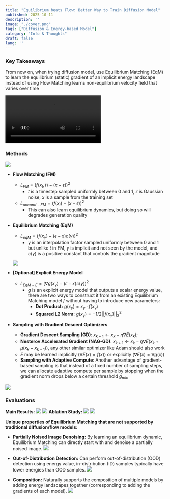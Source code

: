 ```yaml
---
title: "Equilibrium beats Flow: Better Way to Train Diffusion Model"
published: 2025-10-11
description: ''
image: "./cover.png"
tags: ["Diffusion & Energy-based Model"]
category: "Info & Thoughts"
draft: false 
lang: ''
---
```


### Key Takeaways

From now on, when trying diffusion model, use Equilibrium Matching (EqM) to learn the equilibrium (static) gradient of an implicit energy landscape instead of using Flow Matching learns non-equilibrium velocity field that varies over time

   <video controls autoplay loop src="https://github.com/user-attachments/assets/597807a0-7c25-4a23-b573-baf0f0796c1d"></video>

### Methods
![](image.png)
- **Flow Matching (FM)**
    - $L_{FM}= (f(x_t,t)−(x−ϵ))^2$
        - $t$ is a timestep sampled uniformly between 0 and 1, $ϵ$ is Gaussian noise,  $x$ is a sample from the training set
    - $L_{uncond-FM}= (f(x_t)−(x−ϵ))^2$
        - This can also learn equilibrium dynamics, but doing so will degrades generation quality

- **Equilibrium Matching (EqM)**
    - $L_{eqM}= (f(x_γ)−(ϵ−x)c(γ))^2$
        - $γ$ is an interpolation factor sampled uniformly between 0 and 1 but unlike $t$ in FM, $γ$ is implicit and not seen by the model, and  $c(γ)$ is a positive constant that controls the gradient magnitude
    
    ![](image_1.png)
    
- **[Optional] Explicit Energy Model**
    - $L_{EqM-E} = (∇g(x_γ) −(ϵ−x)c(γ))^2$
        - $g$ is an explicit energy model that outputs a scalar energy value, there are two ways to construct it from an existing Equilibrium Matching model $f$ without having to introduce new parameters:
            - **Dot Product:** $g(x_γ) = x_γ · f(x_γ)$
            - **Squared L2 Norm:** $g(x_γ) = −1/2||f(x_γ)||^2_2$

- **Sampling with Gradient Descent Optimizers**
    - **Gradient Descent Sampling (GD)**: $x_{k+1} ← x_k −η∇E(x_k)$;
    - **Nesterov Accelerated Gradient (NAG-GD)**: $x_{k+1} ← x_k −η∇E(x_k +µ(x_k −x_{k−1}))$, any other similar optimizer like Adam should also work
    - $E$ may be learned implicitly ($∇E(x) = f(x)$) or explicitly ($∇E(x) = ∇g(x)$)
    - **Sampling with Adaptive Compute**: Another advantage of gradient-based sampling is that instead of a fixed number of sampling steps, we can allocate adaptive compute per sample by stopping when the gradient norm drops below a certain threshold $g_{min}$

![](image_2.png)

### Evaluations
**Main Results:**
![](image_3.png)
![](image_4.png)
**Ablation Study:**
![](image_5.png) 
![](image_6.png)

**Unique properties of Equilibrium Matching that are not supported by traditional diffusion/flow models:**

- **Partially Noised Image Denoising:** By learning an equilibrium dynamic, Equilibrium Matching can directly start with and denoise a partially noised image.
	![](image_7.png)

- **Out-of-Distribution Detection:** Can perform out-of-distribution (OOD) detection using energy value, in-distribution (ID) samples typically have lower energies than OOD samples.
	![](image_8.png)

- **Composition:** Naturally supports the composition of multiple models by adding energy landscapes together (corresponding to adding the gradients of each model).
	![](image_9.png)
